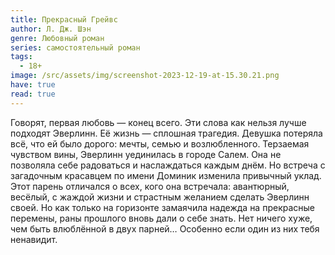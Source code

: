 ```yaml
---
title: Прекрасный Грейвс
author: Л. Дж. Шэн
genre: Любовный роман
series: самостоятельный роман
tags:
  - 18+
image: /src/assets/img/screenshot-2023-12-19-at-15.30.21.png
have: true
read: true
---
```

Говорят, первая любовь — конец всего. Эти слова как нельзя лучше подходят Эверлинн. Её жизнь — сплошная трагедия. Девушка потеряла всё, что ей было дорого: мечты, семью и возлюбленного. Терзаемая чувством вины, Эверлинн уединилась в городе Салем. Она не позволяла себе радоваться и наслаждаться каждым днём. Но встреча с загадочным красавцем по имени Доминик изменила привычный уклад. Этот парень отличался о всех, кого она встречала: авантюрный, весёлый, с жаждой жизни и страстным желанием сделать Эверлинн своей. Но как только на горизонте замаячила надежда на прекрасные перемены, раны прошлого вновь дали о себе знать. Нет ничего хуже, чем быть влюблённой в двух парней… Особенно если один из них тебя ненавидит.
